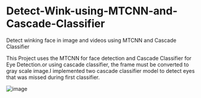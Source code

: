 # Detect-Wink-using-MTCNN-and-Cascade-Classifier
Detect winking face in image and videos using MTCNN and Cascade Classifier

This Project uses the MTCNN for face detection and Cascade Classifier for Eye Detection.or using cascade classifier, the frame must be converted to gray scale image.I implemented two cascade classifier model to detect eyes that was missed during first classifier.

![image](https://user-images.githubusercontent.com/11616941/119401713-7d20f300-bca1-11eb-8b4c-10a8c126d13b.png)
